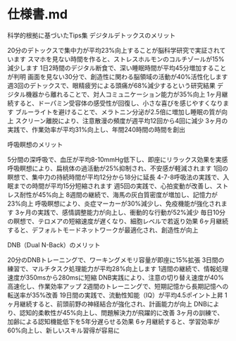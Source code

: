 # 仕様書.md
科学的根拠に基づいたTips集
デジタルデトックスのメリット

20分のデトックスで集中力が平均23%向上することが脳科学研究で実証されています
スマホを見ない時間を作ると、ストレスホルモンのコルチゾールが15%減少します
1日2時間のデジタル断食で、深い睡眠時間が平均45分増加することが判明
画面を見ない30分で、創造性に関わる脳領域の活動が40%活性化します
週3回のデトックスで、眼精疲労による頭痛が68%減少するという研究結果
デジタル機器から離れることで、対人コミュニケーション能力が35%向上
1ヶ月継続すると、ドーパミン受容体の感受性が回復し、小さな喜びを感じやすくなります
ブルーライトを避けることで、メラトニン分泌が2.5倍に増加し睡眠の質が向上
スクリーン離脱により、注意散漫の頻度が週平均12回から4回に減少
3ヶ月の実践で、作業効率が平均31%向上し、年間240時間の時間を創出

呼吸瞑想のメリット

5分間の深呼吸で、血圧が平均8-10mmHg低下し、即座にリラックス効果を実感
呼吸瞑想により、扁桃体の過活動が25%抑制され、不安感が軽減されます
1回の瞑想で、集中力の持続時間が平均12分から18分に延長
4-7-8呼吸法の実践で、入眠までの時間が平均15分短縮されます
週5回の実践で、心拍変動が改善し、ストレス耐性が45%向上
8週間の継続で、海馬の灰白質密度が増加し、記憶力が23%向上
呼吸瞑想により、炎症マーカーが30%減少し、免疫機能が強化されます
3ヶ月の実践で、感情調整能力が向上し、衝動的な行動が52%減少
毎日10分の瞑想で、テロメアの短縮速度が遅くなり、細胞レベルで若返り効果
6ヶ月継続すると、デフォルトモードネットワークが最適化され、創造性が向上

DNB（Dual N-Back）のメリット

20分のDNBトレーニングで、ワーキングメモリ容量が即座に15%拡張
3日間の練習で、マルチタスク処理能力が平均28%向上します
1週間の継続で、情報処理速度が350msから280msに短縮
DNB実践により、注意の切り替え速度が40%高速化し、作業効率アップ
2週間のトレーニングで、短期記憶から長期記憶への転送率が35%改善
19日間の実践で、流動性知能（IQ）が平均4.5ポイント上昇
1ヶ月継続すると、前頭前野の神経結合が強化され、計画能力が向上
DNBにより、認知的柔軟性が45%向上し、問題解決力が飛躍的に改善
3ヶ月の訓練で、加齢による認知機能低下を5年分遅らせる効果
6ヶ月継続すると、学習効率が60%向上し、新しいスキル習得が容易に